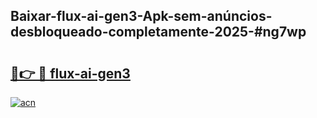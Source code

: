 ## Baixar-flux-ai-gen3-Apk-sem-anúncios-desbloqueado-completamente-2025-#ng7wp

# <h2><a href="https://ainizakaria.my?title=flux-ai-gen3&ref=20M">🔗👉 🔴 flux-ai-gen3</a></h2>

[![acn](https://github.com/user-attachments/assets/0f9c940e-d8b0-45ae-aac7-cd30a18b3e1c)](https://ainizakaria.my?title=flux-ai-gen3&ref=20M)


